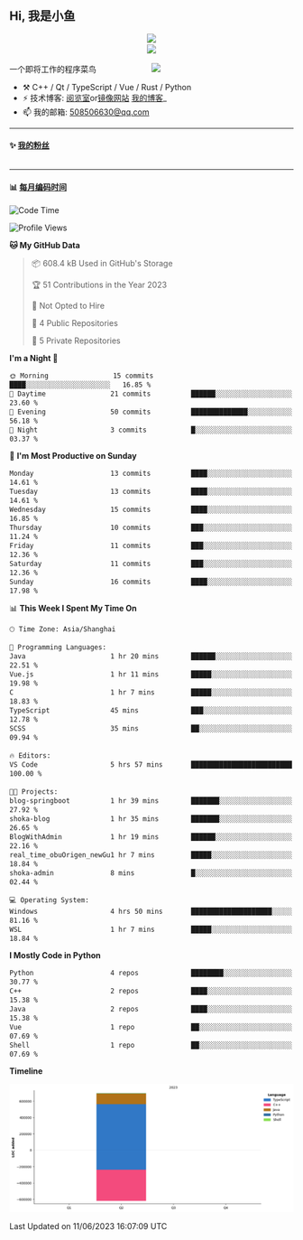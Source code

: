 <!--
**小鱼/小鱼** is a ✨ _special_ ✨ repository because its `README.md` (this file) appears on your GitHub profile.

Here are some ideas to get you started:

- 🔭 I’m currently working on ...
- 🌱 I’m currently learning ...
- 👯 I’m looking to collaborate on ...
- 🤔 I’m looking for help with ...
- 💬 Ask me about ...
- 📫 How to reach me: ...
- 😄 Pronouns: ...
- ⚡ Fun fact: ...
-->

## Hi, 我是小鱼

<div align=center><img src="https://profile-counter.glitch.me/XiaoYuer2022/count.svg"></div>



<div align=center><img src="https://streak-stats.demolab.com?user=XiaoYuer2022&locale=zh_Hans"></div>



[<img align="right" width="50%" src="https://github-readme-stats-ouuan.vercel.app/api?username=XiaoYuer2022&show_icons=true">](https://metrics.lecoq.io/xlz122#gh-light-mode-only)

一个即将工作的程序菜鸟

-   :hammer_and_pick: C++ / Qt / TypeScript / Vue / Rust / Python
-   ⚡ 技术博客: [阅览室](https://haoxx.netlify.app/)or[镜像网站](https://haoxx.top/)  [我的博客](https://haoxx.site/)_
-   📫 我的邮箱: 508506630@qq.com

---

#### :sparkles: [我的粉丝](https://github.com/XiaoYuer2022?tab=followers)

<!--START_SECTION:followers-->
<table>
  </tr>
</table>
<!--END_SECTION:followers-->

---

#### :bar_chart: [每月编码时间](https://github.com/muety/wakapi)

<!--START_SECTION:waka-->
![Code Time](http://img.shields.io/badge/Code%20Time-31%20hrs%2023%20mins-blue)

![Profile Views](http://img.shields.io/badge/Profile%20Views-1-blue)

**🐱 My GitHub Data** 

> 📦 608.4 kB Used in GitHub's Storage 
 > 
> 🏆 51 Contributions in the Year 2023
 > 
> 🚫 Not Opted to Hire
 > 
> 📜 4 Public Repositories 
 > 
> 🔑 5 Private Repositories 
 > 
**I'm a Night 🦉** 

```text
🌞 Morning                15 commits          ████░░░░░░░░░░░░░░░░░░░░░   16.85 % 
🌆 Daytime                21 commits          ██████░░░░░░░░░░░░░░░░░░░   23.60 % 
🌃 Evening                50 commits          ██████████████░░░░░░░░░░░   56.18 % 
🌙 Night                  3 commits           █░░░░░░░░░░░░░░░░░░░░░░░░   03.37 % 
```
📅 **I'm Most Productive on Sunday** 

```text
Monday                   13 commits          ████░░░░░░░░░░░░░░░░░░░░░   14.61 % 
Tuesday                  13 commits          ████░░░░░░░░░░░░░░░░░░░░░   14.61 % 
Wednesday                15 commits          ████░░░░░░░░░░░░░░░░░░░░░   16.85 % 
Thursday                 10 commits          ███░░░░░░░░░░░░░░░░░░░░░░   11.24 % 
Friday                   11 commits          ███░░░░░░░░░░░░░░░░░░░░░░   12.36 % 
Saturday                 11 commits          ███░░░░░░░░░░░░░░░░░░░░░░   12.36 % 
Sunday                   16 commits          ████░░░░░░░░░░░░░░░░░░░░░   17.98 % 
```


📊 **This Week I Spent My Time On** 

```text
🕑︎ Time Zone: Asia/Shanghai

💬 Programming Languages: 
Java                     1 hr 20 mins        ██████░░░░░░░░░░░░░░░░░░░   22.51 % 
Vue.js                   1 hr 11 mins        █████░░░░░░░░░░░░░░░░░░░░   19.98 % 
C                        1 hr 7 mins         █████░░░░░░░░░░░░░░░░░░░░   18.83 % 
TypeScript               45 mins             ███░░░░░░░░░░░░░░░░░░░░░░   12.78 % 
SCSS                     35 mins             ██░░░░░░░░░░░░░░░░░░░░░░░   09.94 % 

🔥 Editors: 
VS Code                  5 hrs 57 mins       █████████████████████████   100.00 % 

🐱‍💻 Projects: 
blog-springboot          1 hr 39 mins        ███████░░░░░░░░░░░░░░░░░░   27.92 % 
shoka-blog               1 hr 35 mins        ███████░░░░░░░░░░░░░░░░░░   26.65 % 
BlogWithAdmin            1 hr 19 mins        ██████░░░░░░░░░░░░░░░░░░░   22.16 % 
real_time_obuOrigen_newGu1 hr 7 mins         █████░░░░░░░░░░░░░░░░░░░░   18.84 % 
shoka-admin              8 mins              █░░░░░░░░░░░░░░░░░░░░░░░░   02.44 % 

💻 Operating System: 
Windows                  4 hrs 50 mins       ████████████████████░░░░░   81.16 % 
WSL                      1 hr 7 mins         █████░░░░░░░░░░░░░░░░░░░░   18.84 % 
```

**I Mostly Code in Python** 

```text
Python                   4 repos             ████████░░░░░░░░░░░░░░░░░   30.77 % 
C++                      2 repos             ████░░░░░░░░░░░░░░░░░░░░░   15.38 % 
Java                     2 repos             ████░░░░░░░░░░░░░░░░░░░░░   15.38 % 
Vue                      1 repo              ██░░░░░░░░░░░░░░░░░░░░░░░   07.69 % 
Shell                    1 repo              ██░░░░░░░░░░░░░░░░░░░░░░░   07.69 % 
```



**Timeline**

![Lines of Code chart](https://raw.githubusercontent.com/XiaoYuer2022/XiaoYuer2022/main/assets/bar_graph.png)


 Last Updated on 11/06/2023 16:07:09 UTC
<!--END_SECTION:waka-->
